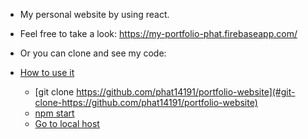- My personal website by using react.
- Feel free to take a look: https://my-portfolio-phat.firebaseapp.com/
- Or you can clone and see my code: 

- [How to use it](#How-to-use-it)
  - [git clone https://github.com/phat14191/portfolio-website](#git-clone-https://github.com/phat14191/portfolio-website)
  - [npm start](#npm-start)
  - [Go to local host](#Go-to-local-host)
